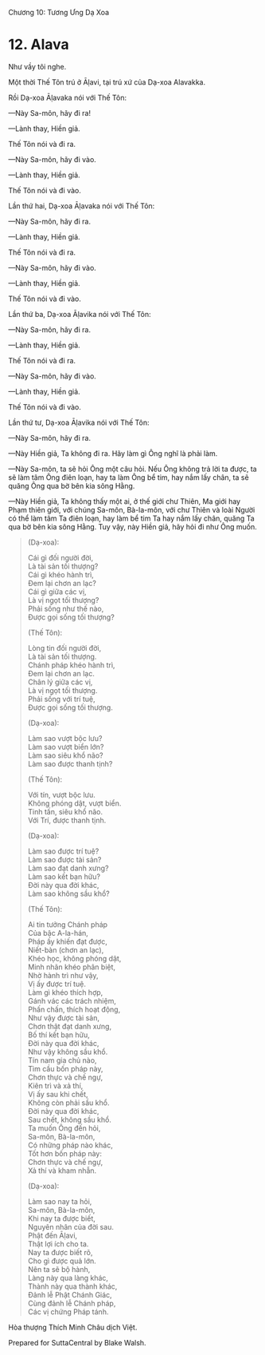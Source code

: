  

Chương 10: Tương Ưng Dạ Xoa

# 12\. Alava

Như vầy tôi nghe.

Một thời Thế Tôn trú ở Āḷavi, tại trú xứ của Dạ-xoa Alavakka.

Rồi Dạ-xoa Āḷavaka nói với Thế Tôn:

—Này Sa-môn, hãy đi ra!

—Lành thay, Hiền giả.

Thế Tôn nói và đi ra.

—Này Sa-môn, hãy đi vào.

—Lành thay, Hiền giả.

Thế Tôn nói và đi vào.

Lần thứ hai, Dạ-xoa Āḷavaka nói với Thế Tôn:

—Này Sa-môn, hãy đi ra.

—Lành thay, Hiền giả.

Thế Tôn nói và đi ra.

—Này Sa-môn, hãy đi vào.

—Lành thay, Hiền giả.

Thế Tôn nói và đi vào.

Lần thứ ba, Dạ-xoa Āḷavika nói với Thế Tôn:

—Này Sa-môn, hãy đi ra.

—Lành thay, Hiền giả.

Thế Tôn nói và đi ra.

—Này Sa-môn, hãy đi vào.

—Lành thay, Hiền giả.

Thế Tôn nói và đi vào.

Lần thứ tư, Dạ-xoa Āḷavika nói với Thế Tôn:

—Này Sa-môn, hãy đi ra.

—Này Hiền giả, Ta không đi ra. Hãy làm gì Ông nghĩ là phải làm.

—Này Sa-môn, ta sẽ hỏi Ông một câu hỏi. Nếu Ông không trả lời ta được, ta sẽ làm tâm Ông điên loạn, hay ta làm Ông bể tim, hay nắm lấy chân, ta sẽ quăng Ông qua bờ bên kia sông Hằng.

—Này Hiền giả, Ta không thấy một ai, ở thế giới chư Thiên, Ma giới hay Phạm thiên giới, với chúng Sa-môn, Bà-la-môn, với chư Thiên và loài Người có thể làm tâm Ta điên loạn, hay làm bể tim Ta hay nắm lấy chân, quăng Ta qua bờ bên kia sông Hằng. Tuy vậy, này Hiền giả, hãy hỏi đi như Ông muốn.

> (Dạ-xoa):
> 
> Cái gì đối người đời,  
> Là tài sản tối thượng?  
> Cái gì khéo hành trì,  
> Ðem lại chơn an lạc?  
> Cái gì giữa các vị,  
> Là vị ngọt tối thượng?  
> Phải sống như thế nào,  
> Ðược gọi sống tối thượng?
> 
> (Thế Tôn):
> 
> Lòng tin đối người đời,  
> Là tài sản tối thượng.  
> Chánh pháp khéo hành trì,  
> Ðem lại chơn an lạc.  
> Chân lý giữa các vị,  
> Là vị ngọt tối thượng.  
> Phải sống với trí tuệ,  
> Ðược gọi sống tối thượng.
> 
> (Dạ-xoa):
> 
> Làm sao vượt bộc lưu?  
> Làm sao vượt biển lớn?  
> Làm sao siêu khổ não?  
> Làm sao được thanh tịnh?
> 
> (Thế Tôn):
> 
> Với tín, vượt bộc lưu.  
> Không phóng dật, vượt biển.  
> Tinh tấn, siêu khổ não.  
> Với Trí, được thanh tịnh.
> 
> (Dạ-xoa):
> 
> Làm sao được trí tuệ?  
> Làm sao được tài sản?  
> Làm sao đạt danh xưng?  
> Làm sao kết bạn hữu?  
> Ðời này qua đời khác,  
> Làm sao không sầu khổ?
> 
> (Thế Tôn):
> 
> Ai tin tưởng Chánh pháp  
> Của bậc A-la-hán,  
> Pháp ấy khiến đạt được,  
> Niết-bàn (chơn an lạc),  
> Khéo học, không phóng dật,  
> Minh nhãn khéo phân biệt,  
> Nhờ hành trì như vậy,  
> Vị ấy được trí tuệ.  
> Làm gì khéo thích hợp,  
> Gánh vác các trách nhiệm,  
> Phấn chấn, thích hoạt động,  
> Như vậy được tài sản,  
> Chơn thật đạt danh xưng,  
> Bố thí kết bạn hữu,  
> Ðời này qua đời khác,  
> Như vậy không sầu khổ.  
> Tín nam gia chủ nào,  
> Tìm cầu bốn pháp này,  
> Chơn thực và chế ngự,  
> Kiên trì và xả thí,  
> Vị ấy sau khi chết,  
> Không còn phải sầu khổ.  
> Ðời này qua đời khác,  
> Sau chết, không sầu khổ.  
> Ta muốn Ông đến hỏi,  
> Sa-môn, Bà-la-môn,  
> Có những pháp nào khác,  
> Tốt hơn bốn pháp này:  
> Chơn thực và chế ngự,  
> Xả thí và kham nhẫn.
> 
> (Dạ-xoa):
> 
> Làm sao nay ta hỏi,  
> Sa-môn, Bà-la-môn,  
> Khi nay ta được biết,  
> Nguyên nhân của đời sau.  
> Phật đến Āḷavi,  
> Thật lợi ích cho ta.  
> Nay ta được biết rõ,  
> Cho gì được quả lớn.  
> Nên ta sẽ bộ hành,  
> Làng này qua làng khác,  
> Thành này qua thành khác,  
> Ðảnh lễ Phật Chánh Giác,  
> Cùng đảnh lễ Chánh pháp,  
> Các vị chứng Pháp tánh.

Hòa thượng Thích Minh Châu dịch Việt.

Prepared for SuttaCentral by Blake Walsh.